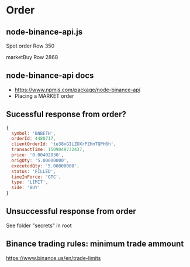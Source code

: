 # Order

## node-binance-api.js

Spot order
Row 350

marketBuy
Row 2868

## node-binance-api docs

- <https://www.npmjs.com/package/node-binance-api>
- Placing a MARKET order

## Sucessful response from order?

``` JavaScript
{
  symbol: 'BNBETH',
  orderId: 4480717,
  clientOrderId: 'te38xGILZUXrPZHnTQPH6h',
  transactTime: 1509049732437,
  price: '0.00402030',
  origQty: '5.00000000',
  executedQty: '5.00000000',
  status: 'FILLED',
  timeInForce: 'GTC',
  type: 'LIMIT',
  side: 'BUY' 
}
```

## Unsuccessful response from order

See folder "secrets" in root

## Binance trading rules: minimum trade ammount

<https://www.binance.us/en/trade-limits>
